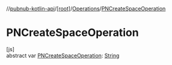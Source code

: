 //[pubnub-kotlin-api](../../../index.md)/[[root]](../index.md)/[Operations](index.md)/[PNCreateSpaceOperation](-p-n-create-space-operation.md)

# PNCreateSpaceOperation

[js]\
abstract var [PNCreateSpaceOperation](-p-n-create-space-operation.md): [String](https://kotlinlang.org/api/core/kotlin-stdlib/kotlin/-string/index.html)
